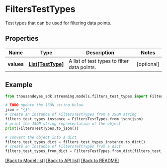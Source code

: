 # FiltersTestTypes

Test types that can be used for filtering data points.

## Properties

Name | Type | Description | Notes
------------ | ------------- | ------------- | -------------
**values** | [**List[TestType]**](TestType.md) | A list of test types to filter data points. | [optional] 

## Example

```python
from thousandeyes_sdk.streaming.models.filters_test_types import FiltersTestTypes

# TODO update the JSON string below
json = "{}"
# create an instance of FiltersTestTypes from a JSON string
filters_test_types_instance = FiltersTestTypes.from_json(json)
# print the JSON string representation of the object
print(FiltersTestTypes.to_json())

# convert the object into a dict
filters_test_types_dict = filters_test_types_instance.to_dict()
# create an instance of FiltersTestTypes from a dict
filters_test_types_from_dict = FiltersTestTypes.from_dict(filters_test_types_dict)
```
[[Back to Model list]](../README.md#documentation-for-models) [[Back to API list]](../README.md#documentation-for-api-endpoints) [[Back to README]](../README.md)


